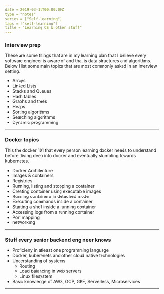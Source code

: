 ```yaml
---
date = 2019-03-11T00:00:00Z
type = "notes"
series = ["Self-learning"]
tags = ["self-learning"]
title = "Learning CS & other stuff"
---
```


### Interview prep

These are some things that are in my learning plan that I believe every software engineer is aware of and that is data structures and algorithms. Below I list some main topics that are most commonly asked in an interview setting.

*  Arrays
*  Linked Lists
*  Stacks and Queues
*  Hash tables
*  Graphs and trees
*  Heaps
*  Sorting algorithms
*  Searching algorithms
*  Dynamic programming

---

### Docker topics

This the docker 101 that every person learning docker needs to understand before diving deep into docker and eventually stumbling towards kubernetes.

* Docker Architecture
* Images & containers
* Registries
* Running, listing and stopping a container
* Creating container using executable images
* Running containers in detached mode
* Executing commands inside a container
* Starting a shell inside a running container
* Accessing logs from a running container
* Port mapping
* networking

---

### Stuff every senior backend engineer knows

* Proficieny in atleast one programming language
* Docker, kuberenets and other cloud native technologies
* Understanding of systems
	* Routing
	* Load balancing in web servers
	* Linux filesystem
* Basic knowledge of AWS, GCP, GKE, Serverless, Microservices

---